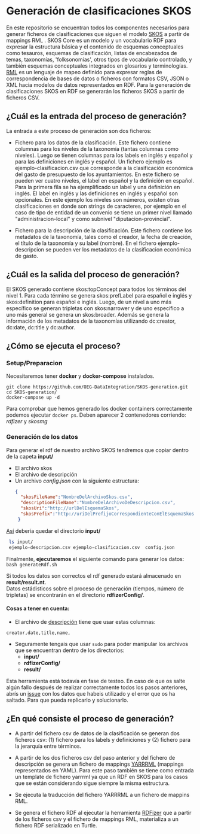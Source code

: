# Generación de clasificaciones SKOS
En este repositorio se encuentran todos los componentes necesarios para generar ficheros de clasificaciones que siguen el modelo [SKOS](https://www.w3.org/TR/swbp-skos-core-spec/) a partir de mappings RML . SKOS Core es un modelo y un vocabulario RDF para expresar la estructura básica y el contenido de esquemas conceptuales como tesauros, esquemas de clasificación, listas de encabezados de temas, taxonomías, 'folksonomías', otros tipos de vocabulario controlado, y también esquemas conceptuales integrados en glosarios y terminologías. [RML](https://rml.io/) es un lenguaje de mapeo definido para expresar reglas de correspondencia de bases de datos o ficheros con formatos CSV, JSON o XML hacia  modelos de datos representados en RDF. Para la generación de clasificaciones SKOS en RDF se generarán los ficheros SKOS a partir de ficheros CSV.

## ¿Cuál es la entrada del proceso de generación?
La entrada a este proceso de generación son dos ficheros:
* Fichero para los datos de la clasificación. Este fichero contiene columnas para los niveles de la taxonomía (tantas columnas como niveles). Luego se tienen columnas para los labels en inglés y español y para las definiciones en inglés y español. 
Un fichero ejemplo es ejemplo-clasificacion.csv que corresponde a la clasificación económica del gasto de presupuesto de los ayuntamientos. En este fichero se pueden ver cuatro niveles, el label en español y la definición en español. Para la primera fila se ha ejemplificado un label y una definición en inglés. El label en inglés y las definiciones en inglés y español son opcionales. En este ejemplo los niveles son números, existen otras clasificaciones en donde son strings de caracteres, por ejemplo en el caso de tipo de entidad de un convenio se tiene un primer nivel llamado "administracion-local" y como subnivel "diputacion-provincial". 

* Fichero para la descripción de la clasificación. Este fichero contiene los metadatos de la taxonomía, tales como el creador, la fecha de creación, el título de la taxonomía y su label (nombre). En el fichero ejemplo-descripcion se pueden ver los metadatos de la clasificacion económica de gasto.

## ¿Cuál es la salida del proceso de generación?
El SKOS generado contiene skos:topConcept para todos los términos del nivel 1. Para cada término se genera skos:prefLabel para español e inglés y skos:definition para español e inglés. Luego, de un nivel a uno más específico se generan tripletas con skos:narrower y de uno específico a uno más general se genera un skos:broader. Además se genera la información de los metadatos de la taxonomías utilizando dc:creator, dc:date, dc:title y dc:author.

## ¿Cómo se ejecuta el proceso?

### Setup/Preparacion
Necesitaremos tener **docker** y **docker-compose** instalados.  
```
git clone https://github.com/OEG-DataIntegration/SKOS-generation.git
cd SKOS-generation/
docker-compose up -d
```
Para comprobar que hemos generado los docker containers correctamente podemos ejecutar `docker ps`. Deben aparecer 2 contenedores corriendo: *rdfizer* y *skosmg*  

### Generación de los datos
Para generar el rdf de nuestro archivo SKOS tendremos que copiar dentro de la capeta **input/**    
- El archivo skos  
- El archivo de descripción  
- Un archivo *config.json* con la siguiente estructura:  
  ```JSON
  {
    "skosFileName":"NombreDelArchivoSkos.csv",
    "descriptionFileName":"NombreDelArchivoDeDescripcion.csv",
    "skosUri":"http://urlDelEsquemaSkos",
    "skosPrefix":"http://uriDelPrefijoCorrespondienteConElEsquemaSkos"
   }
  ```
[Así](https://github.com/OEG-DataIntegration/SKOS-generation/tree/master/test) debería quedar el directorio **input/**  
```BASH
 ls input/  
 ejemplo-descripcion.csv ejemplo-clasificacion.csv  config.json
```  

Finalmente, **ejecutaremos** el siguiente comando para generar los datos: `bash generateRdf.sh`

Si todos los datos son correctos el rdf generado estará almacenado en **result/result.nt**.   
Datos estádisticos sobre el proceso de generación (tiempos, número de tripletas) se encontrarán en el directorio **rdfizerConfig/**.  


#### Cosas a tener en cuenta:
- El archivo de [descripción](https://github.com/OEG-DataIntegration/SKOS-generation/blob/master/test/clasificacion-economica-gasto-descripcion.csv) tiene que usar estas columnas:
```CSV
creator,date,title,name,
```  
- Seguramente tengais que usar `sudo` para poder manipular los archivos que se encuentran dentro de los directorios:  
  - **input/**
  - **rdfizerConfig/**
  - **result/**  
  
Esta herramienta está todavía en fase de testeo. En caso de que os salte algún fallo después de realizar correctamente todos los pasos anteriores, abrís un [issue](https://github.com/OEG-DataIntegration/SKOS-generation/issues) con los datos que habeis utilizado y el error que os ha saltado. Para que pueda replicarlo y solucionarlo.  


## ¿En qué consiste el proceso de generación?
* A partir del fichero csv de datos de la clasificación se generan dos ficheros csv: (1) fichero para los labels y definiciones y (2) fichero para la jerarquía entre términos.

* A partir de los dos ficheros csv del paso anterior y del fichero de descripción se genera un fichero de mappings [YARRRML](https://rml.io/yarrrml/) (mappings representados en YAML). Para este paso también se tiene como entrada un template de fichero yarrrml ya que un RDF en SKOS para los casos que se están considerando sigue siempre la misma estructura. 

* Se ejecuta la traducción del fichero YARRRML a un fichero de mappins RML.

* Se genera el fichero RDF al ejecutar la herramienta [RDFizer](https://github.com/SDM-TIB/SDM-RDFizer) que a partir de los ficheros csv y el fichero de mappings RML, materializa a un fichero RDF serializado en Turtle.



